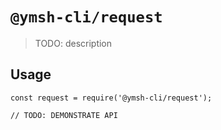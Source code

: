 # `@ymsh-cli/request`

> TODO: description

## Usage

```
const request = require('@ymsh-cli/request');

// TODO: DEMONSTRATE API
```
